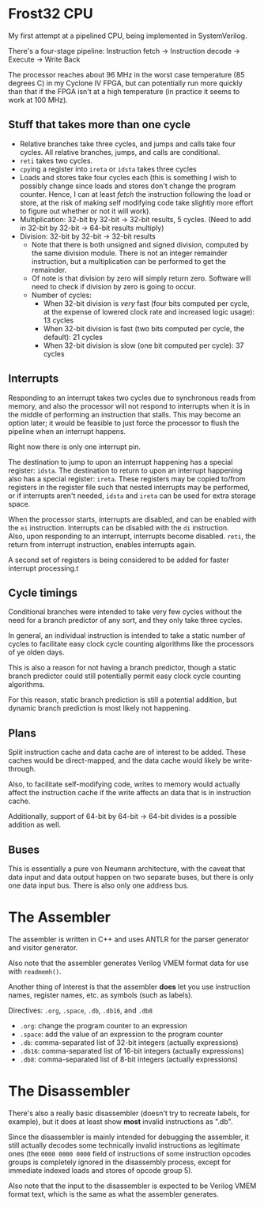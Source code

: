 # Frost32 CPU
My first attempt at a pipelined CPU, being implemented in SystemVerilog.

There's a four-stage pipeline:
    Instruction fetch -> Instruction decode -> Execute -> Write Back

The processor reaches about 96 MHz in the worst case temperature (85
degrees C) in my Cyclone IV FPGA, but can potentially run more quickly than
that if the FPGA isn't at a high temperature (in practice it seems to work
at 100 MHz).


## Stuff that takes more than one cycle
  * Relative branches take three cycles, and jumps and calls take four
  cycles.  All relative branches, jumps, and calls are conditional.
  * `reti` takes two cycles.
  * `cpy`ing a register into `ireta` or `idsta` takes three cycles
  * Loads and stores take four cycles each (this is something I wish to
  possibly change since loads and stores don't change the program
  counter.   Hence, I can at least *fetch* the instruction following the
  load or store, at the risk of making self modifying code take slightly
  more effort to figure out whether or not it will work).
  * Multiplication:  32-bit by 32-bit -> 32-bit results, 5 cycles.  (Need
  to add in 32-bit by 32-bit -> 64-bit results multiply)
  * Division:  32-bit by 32-bit -> 32-bit results
    * Note that there is both unsigned and signed division, computed by the
    same division module.  There is not an integer remainder instruction,
    but a multiplication can be performed to get the remainder.
    * Of note is that division by zero will simply return zero.  Software
    will need to check if division by zero is going to occur. 
    * Number of cycles:
      * When 32-bit division is *very* fast (four bits computed per cycle,
      at the expense of lowered clock rate and increased logic usage):
      13 cycles
      * When 32-bit division is fast (two bits computed per cycle, the
      default):  21
      cycles
      * When 32-bit division is slow (one bit computed per cycle):  37 
      cycles


## Interrupts
Responding to an interrupt takes two cycles due to synchronous reads from
memory, and also the processor will not respond to interrupts when it is
in the middle of performing an instruction that stalls.  This may become an
option later; it would be feasible to just force the processor to flush the
pipeline when an interrupt happens.

Right now there is only one interrupt pin.

The destination to jump to upon an interrupt happening has a special
register:  `idsta`.
The destination to return to upon an interrupt happening also has a special
register:  `ireta`.
These registers may be copied to/from registers in the register file such
that nested interrupts may be performed, or if interrupts aren't needed,
`idsta` and `ireta` can be used for extra storage space.

When the processor starts, interrupts are disabled, and can be enabled with
the `ei` instruction.  Interrupts can be disabled with the `di`
instruction.  
Also, upon responding to an interrupt, interrupts become
disabled.
`reti`, the return from interrupt instruction, enables
interrupts again.

A second set of registers is being considered to be added for faster
interrupt processing.t


## Cycle timings
Conditional branches were intended to take very few cycles without the need
for a branch predictor of any sort, and they only take three cycles.

In general, an individual instruction is intended to take a static number
of cycles to facilitate easy clock cycle counting algorithms like the
processors of ye olden days.

This is also a reason for not having a branch predictor, though a static
branch predictor could still potentially permit easy clock cycle counting
algorithms.

For this reason, static branch prediction is still a potential addition,
but dynamic branch prediction is most likely not happening.


## Plans
Split instruction cache and data cache are of interest to be added.  These
caches would be direct-mapped, and the data cache would likely be
write-through.

Also, to facilitate self-modifying code, writes to memory would actually
affect the instruction cache if the write affects an data that is in
instruction cache.

Additionally, support of 64-bit by 64-bit -> 64-bit divides is a possible
addition as well.


## Buses
This is essentially a pure von Neumann architecture, with the caveat that
data input and data output happen on two separate buses, but there is only
one data input bus.  There is also only one address bus.


# The Assembler
The assembler is written in C++ and uses ANTLR for the parser generator and
visitor generator.

Also note that the assembler generates Verilog VMEM format data for use
with `readmemh()`.

Another thing of interest is that the assembler **does** let you use
instruction names, register names, etc. as symbols (such as labels).

Directives:  `.org`, `.space`, `.db`, `.db16`, and `.db8`
* `.org`:  change the program counter to an expression
* `.space`:  add the value of an expression to the program counter
* `.db`:  comma-separated list of 32-bit integers (actually expressions)
* `.db16`:  comma-separated list of 16-bit integers (actually expressions)
* `.db8`:  comma-separated list of 8-bit integers (actually expressions)

# The Disassembler
There's also a really basic disassembler (doesn't try to recreate labels,
for example), but it does at least show **most** invalid instructions as
".db".

Since the disassembler is mainly intended for debugging the assembler, it
still actually decodes some technically invalid instructions as legitimate
ones (the `0000 0000 0000` field of instructions of some instruction
opcodes groups is completely ignored in the disassembly
process, except for immediate indexed loads and stores of opcode group 5).

Also note that the input to the disassembler is expected to be Verilog VMEM
format text, which is the same as what the assembler generates.
